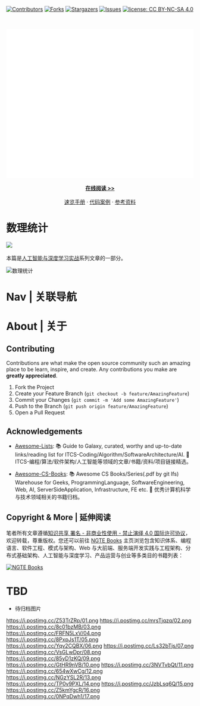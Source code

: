 [![Contributors][contributors-shield]][contributors-url]
[![Forks][forks-shield]][forks-url]
[![Stargazers][stars-shield]][stars-url]
[![Issues][issues-shield]][issues-url]
[![license: CC BY-NC-SA 4.0](https://img.shields.io/badge/license-CC%20BY--NC--SA%204.0-lightgrey.svg)][license-url]

<!-- PROJECT LOGO -->
<br />
<p align="center">
  <a href="https://github.com/wx-chevalier/Mathematics-Series">
    <img src="header.svg" alt="Logo" style="width: 100vw;height: 400px" />
  </a>

  <p align="center">
    <a href="https://ng-tech.icu/Mathematics-Series"><strong>在线阅读 >> </strong></a>
    <br />
    <br />
    <a href="https://github.com/wx-chevalier/Awesome-CheatSheets">速览手册</a>
    ·
    <a href="./examples">代码案例</a>
    ·
    <a href="https://github.com/wx-chevalier/Awesome-Lists">参考资料</a>

  </p>
</p>

<!-- ABOUT THE PROJECT -->

# 数理统计

![](http://nebula.wsimg.com/9231017c407c70957eb3f708365e7a49?AccessKeyId=05106B70AA8440180999&disposition=0&alloworigin=1)

本篇是[人工智能与深度学习实战](https://github.com/wx-chevalier/AI-Series)系列文章的一部分。

![数理统计](https://i.postimg.cc/L8w4YDPd/image.png)

# Nav | 关联导航

# About | 关于

<!-- CONTRIBUTING -->

## Contributing

Contributions are what make the open source community such an amazing place to be learn, inspire, and create. Any contributions you make are **greatly appreciated**.

1. Fork the Project
2. Create your Feature Branch (`git checkout -b feature/AmazingFeature`)
3. Commit your Changes (`git commit -m 'Add some AmazingFeature'`)
4. Push to the Branch (`git push origin feature/AmazingFeature`)
5. Open a Pull Request

<!-- ACKNOWLEDGEMENTS -->

## Acknowledgements

- [Awesome-Lists](https://github.com/wx-chevalier/Awesome-Lists): 📚 Guide to Galaxy, curated, worthy and up-to-date links/reading list for ITCS-Coding/Algorithm/SoftwareArchitecture/AI. 💫 ITCS-编程/算法/软件架构/人工智能等领域的文章/书籍/资料/项目链接精选。

- [Awesome-CS-Books](https://github.com/wx-chevalier/Awesome-CS-Books): :books: Awesome CS Books/Series(.pdf by git lfs) Warehouse for Geeks, ProgrammingLanguage, SoftwareEngineering, Web, AI, ServerSideApplication, Infrastructure, FE etc. :dizzy: 优秀计算机科学与技术领域相关的书籍归档。

## Copyright & More | 延伸阅读

笔者所有文章遵循[知识共享 署名 - 非商业性使用 - 禁止演绎 4.0 国际许可协议](https://creativecommons.org/licenses/by-nc-nd/4.0/deed.zh)，欢迎转载，尊重版权。您还可以前往 [NGTE Books](https://ng-tech.icu/books/) 主页浏览包含知识体系、编程语言、软件工程、模式与架构、Web 与大前端、服务端开发实践与工程架构、分布式基础架构、人工智能与深度学习、产品运营与创业等多类目的书籍列表：

[![NGTE Books](https://s2.ax1x.com/2020/01/18/19uXtI.png)](https://ng-tech.icu/books/)

# TBD

- 待归档图片

https://i.postimg.cc/Z53TrZRp/01.png
https://i.postimg.cc/mrsTjqzq/02.png
https://i.postimg.cc/8c01bzMB/03.png
https://i.postimg.cc/FRFN5LxV/04.png
https://i.postimg.cc/8PxpJs1T/05.png
https://i.postimg.cc/Yqv2CQBX/06.png
https://i.postimg.cc/Ls32bTjs/07.png
https://i.postimg.cc/VsGLwDpr/08.png
https://i.postimg.cc/85yD1zKQ/09.png
https://i.postimg.cc/GtHR9nVB/10.png
https://i.postimg.cc/3NVTvbQt/11.png
https://i.postimg.cc/654wXwCg/12.png
https://i.postimg.cc/NGzYSL2R/13.png
https://i.postimg.cc/TP0v9PXL/14.png
https://i.postimg.cc/JzbLsq6Q/15.png
https://i.postimg.cc/Z5kmYgcR/16.png
https://i.postimg.cc/0NPqDwh1/17.png

<!-- MARKDOWN LINKS & IMAGES -->
<!-- https://www.markdownguide.org/basic-syntax/#reference-style-links -->

[contributors-shield]: https://img.shields.io/github/contributors/wx-chevalier/Mathematics-Series.svg?style=flat-square
[contributors-url]: https://github.com/wx-chevalier/Mathematics-Series/graphs/contributors
[forks-shield]: https://img.shields.io/github/forks/wx-chevalier/Mathematics-Series.svg?style=flat-square
[forks-url]: https://github.com/wx-chevalier/Mathematics-Series/network/members
[stars-shield]: https://img.shields.io/github/stars/wx-chevalier/Mathematics-Series.svg?style=flat-square
[stars-url]: https://github.com/wx-chevalier/Mathematics-Series/stargazers
[issues-shield]: https://img.shields.io/github/issues/wx-chevalier/Mathematics-Series.svg?style=flat-square
[issues-url]: https://github.com/wx-chevalier/Mathematics-Series/issues
[license-shield]: https://img.shields.io/github/license/wx-chevalier/Mathematics-Series.svg?style=flat-square
[license-url]: https://github.com/wx-chevalier/Mathematics-Series/blob/master/LICENSE.txt
